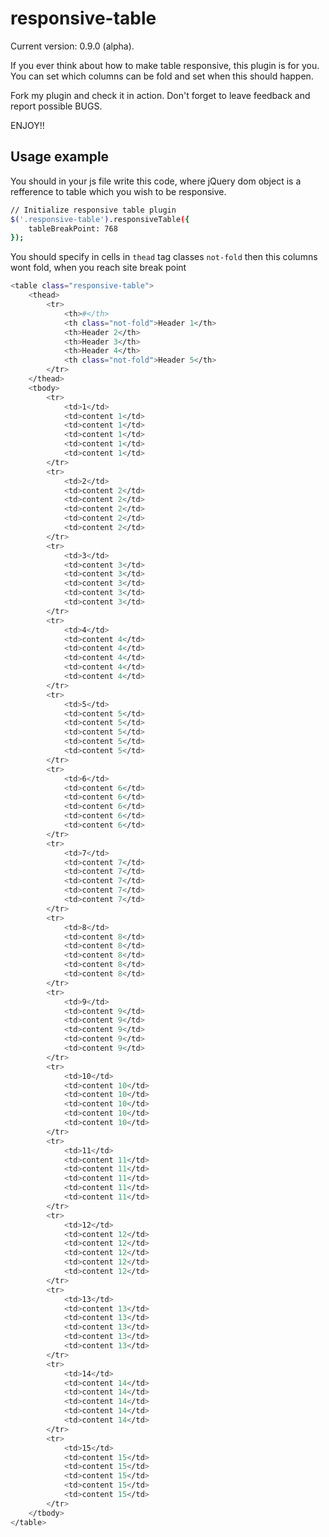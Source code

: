 responsive-table
================
Current version: 0.9.0 (alpha).

If you ever think about how to make table responsive, this plugin is for you. You can set which columns can be fold and set when this should happen.

Fork my plugin and check it in action. Don't forget to leave feedback and report possible BUGS. 

ENJOY!!

Usage example
-------------
You should in your js file write this code, where jQuery dom object is a refference to table which you wish to be responsive.
```bash
// Initialize responsive table plugin
$('.responsive-table').responsiveTable({
    tableBreakPoint: 768
});
```

You should specify in cells in `thead` tag classes `not-fold` then this columns wont fold, when you reach site break point

```bash
<table class="responsive-table">
    <thead>
		<tr>
			<th>#</th>
			<th class="not-fold">Header 1</th>
			<th>Header 2</th>
			<th>Header 3</th>
			<th>Header 4</th>
			<th class="not-fold">Header 5</th>
		</tr>
	</thead>
	<tbody>
		<tr>
			<td>1</td>
			<td>content 1</td>
			<td>content 1</td>
			<td>content 1</td>
			<td>content 1</td>
			<td>content 1</td>
		</tr>
		<tr>
			<td>2</td>
			<td>content 2</td>
			<td>content 2</td>
			<td>content 2</td>
			<td>content 2</td>
			<td>content 2</td>
		</tr>
		<tr>
			<td>3</td>
			<td>content 3</td>
			<td>content 3</td>
			<td>content 3</td>
			<td>content 3</td>
			<td>content 3</td>
		</tr>
		<tr>
			<td>4</td>
			<td>content 4</td>
			<td>content 4</td>
			<td>content 4</td>
			<td>content 4</td>
			<td>content 4</td>
		</tr>
		<tr>
			<td>5</td>
			<td>content 5</td>
			<td>content 5</td>
			<td>content 5</td>
			<td>content 5</td>
			<td>content 5</td>
		</tr>
		<tr>
			<td>6</td>
			<td>content 6</td>
			<td>content 6</td>
			<td>content 6</td>
			<td>content 6</td>
			<td>content 6</td>
		</tr>
		<tr>
			<td>7</td>
			<td>content 7</td>
			<td>content 7</td>
			<td>content 7</td>
			<td>content 7</td>
			<td>content 7</td>
		</tr>
		<tr>
			<td>8</td>
			<td>content 8</td>
			<td>content 8</td>
			<td>content 8</td>
			<td>content 8</td>
			<td>content 8</td>
		</tr>
		<tr>
			<td>9</td>
			<td>content 9</td>
			<td>content 9</td>
			<td>content 9</td>
			<td>content 9</td>
			<td>content 9</td>
		</tr>
		<tr>
			<td>10</td>
			<td>content 10</td>
			<td>content 10</td>
			<td>content 10</td>
			<td>content 10</td>
			<td>content 10</td>
		</tr>
		<tr>
			<td>11</td>
			<td>content 11</td>
			<td>content 11</td>
			<td>content 11</td>
			<td>content 11</td>
			<td>content 11</td>
		</tr>
		<tr>
			<td>12</td>
			<td>content 12</td>
			<td>content 12</td>
			<td>content 12</td>
			<td>content 12</td>
			<td>content 12</td>
		</tr>
		<tr>
			<td>13</td>
			<td>content 13</td>
			<td>content 13</td>
			<td>content 13</td>
			<td>content 13</td>
			<td>content 13</td>
		</tr>
		<tr>
			<td>14</td>
			<td>content 14</td>
			<td>content 14</td>
			<td>content 14</td>
			<td>content 14</td>
			<td>content 14</td>
		</tr>
		<tr>
			<td>15</td>
			<td>content 15</td>
			<td>content 15</td>
			<td>content 15</td>
			<td>content 15</td>
			<td>content 15</td>
		</tr>
	</tbody>
</table>
```
